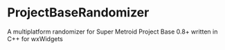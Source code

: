 # ProjectBaseRandomizer
A multiplatform randomizer for Super Metroid Project Base 0.8+ written in C++ for wxWidgets
